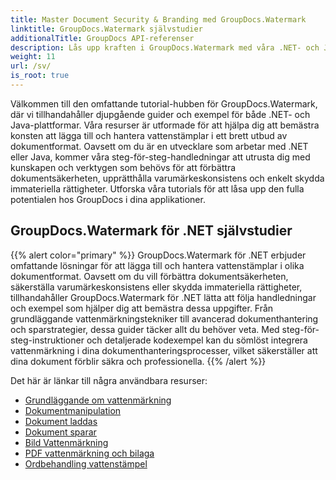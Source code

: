 ```yaml
---
title: Master Document Security & Branding med GroupDocs.Watermark
linktitle: GroupDocs.Watermark självstudier
additionalTitle: GroupDocs API-referenser
description: Lås upp kraften i GroupDocs.Watermark med våra .NET- och Java-handledningar. Bemästra vattenmärkningstekniker för dokumentsäkerhet och branding.
weight: 11
url: /sv/
is_root: true
---
```


Välkommen till den omfattande tutorial-hubben för GroupDocs.Watermark, där vi tillhandahåller djupgående guider och exempel för både .NET- och Java-plattformar. Våra resurser är utformade för att hjälpa dig att bemästra konsten att lägga till och hantera vattenstämplar i ett brett utbud av dokumentformat. Oavsett om du är en utvecklare som arbetar med .NET eller Java, kommer våra steg-för-steg-handledningar att utrusta dig med kunskapen och verktygen som behövs för att förbättra dokumentsäkerheten, upprätthålla varumärkeskonsistens och enkelt skydda immateriella rättigheter. Utforska våra tutorials för att låsa upp den fulla potentialen hos GroupDocs i dina applikationer.


## GroupDocs.Watermark för .NET självstudier
{{% alert color="primary" %}}
GroupDocs.Watermark för .NET erbjuder omfattande lösningar för att lägga till och hantera vattenstämplar i olika dokumentformat. Oavsett om du vill förbättra dokumentsäkerheten, säkerställa varumärkeskonsistens eller skydda immateriella rättigheter, tillhandahåller GroupDocs.Watermark för .NET lätta att följa handledningar och exempel som hjälper dig att bemästra dessa uppgifter. Från grundläggande vattenmärkningstekniker till avancerad dokumenthantering och sparstrategier, dessa guider täcker allt du behöver veta. Med steg-för-steg-instruktioner och detaljerade kodexempel kan du sömlöst integrera vattenmärkning i dina dokumenthanteringsprocesser, vilket säkerställer att dina dokument förblir säkra och professionella.
{{% /alert %}}

Det här är länkar till några användbara resurser:
 
- [Grundläggande om vattenmärkning](./net/watermarking-basics/)
- [Dokumentmanipulation](./net/document-manipulation/)
- [Dokument laddas](./net/document-loadings/)
- [Dokument sparar](./net/document-savings/)
- [Bild Vattenmärkning](./net/image-watermarkings/)
- [PDF vattenmärkning och bilaga](./net/pdf-watermarking-attachments/)
- [Ordbehandling vattenstämpel](./net/word-processing-watermarkings/)
